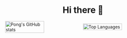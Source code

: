 <h1 align="center">Hi there 👋</h1>

<div style="display: flex; justify-content: center; align-items: center;">
    <img src="https://github-readme-stats.vercel.app/api?username=pong-code&show_icons=true&theme=radical" alt="Pong's GitHub stats" style="width: 50%;">
    <img src="https://github-readme-stats.vercel.app/api/top-langs/?username=pong-code&layout=compact" alt="Top Languages" style="width: 50%;">
</div>
